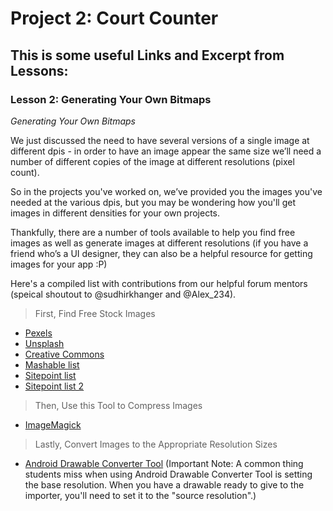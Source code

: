 # Project 2: Court Counter

## This is some useful Links and Excerpt from Lessons:

### Lesson 2: Generating Your Own Bitmaps

*Generating Your Own Bitmaps*

We just discussed the need to have several versions of a single image at different dpis - in order to have an image appear the same size we’ll need a number of different copies of the image at different resolutions (pixel count).

So in the projects you've worked on, we’ve provided you the images you've needed at the various dpis, but you may be wondering how you'll get images in different densities for your own projects.

Thankfully, there are a number of tools available to help you find free images as well as generate images at different resolutions (if you have a friend who’s a UI designer, they can also be a helpful resource for getting images for your app :P)

Here's a compiled list with contributions from our helpful forum mentors (speical shoutout to @sudhirkhanger and @Alex_234).

>  First, Find Free Stock Images

- [Pexels](https://www.pexels.com/)
- [Unsplash](https://unsplash.com/)
- [Creative Commons](https://search.creativecommons.org/)
- [Mashable list](https://mashable.com/2013/10/03/video-assets-creative-commons/#ROSbOEWDgiq3)
- [Sitepoint list](https://www.sitepoint.com/5-sites-fantastic-creative-commons-design-resources/)
- [Sitepoint list 2](https://www.sitepoint.com/creative-commons-sources/)

> Then, Use this Tool to Compress Images
- [ImageMagick](https://www.imagemagick.org/script/index.php)

> Lastly, Convert Images to the Appropriate Resolution Sizes
- [Android Drawable Converter Tool](https://plugins.jetbrains.com/plugin/7658-android-drawable-importer) (Important Note: A common thing students miss when using Android Drawable Converter Tool is setting the base resolution. When you have a drawable ready to give to the importer, you'll need to set it to the "source resolution".)